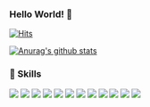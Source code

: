 
### Hello World! 👋


[![Hits](https://hits.seeyoufarm.com/api/count/incr/badge.svg?url=https%3A%2F%2Fgithub.com%2Fw8230%2Fhit-counter&count_bg=%2379C83D&title_bg=%23555555&icon=&icon_color=%23E7E7E7&title=hits&edge_flat=false)](https://hits.seeyoufarm.com)
  
[![Anurag's github stats](https://github-readme-stats.vercel.app/api?username=w8230)](https://github.com/anuraghazra/github-readme-stats)

### 💪 Skills
<img src="https://img.shields.io/badge/Android-3DDC84?style=flat-square&logo=Android&logoColor=white"/>
<img src="https://img.shields.io/badge/flutter-3DDC84?style=flat-square&logo=flutter&logoColor=white"/>
<img src="https://img.shields.io/badge/kotlin-48AD5F?style=flat-square&logo=kotlin&logoColor=white"/>
<img src="https://img.shields.io/badge/java-48AD5F?style=flat-square&logo=java&logoColor=white"/>
<img src="https://img.shields.io/badge/Spring-48AD5F?style=flat-square&logo=Spring&logoColor=white"/>
<img src="https://img.shields.io/badge/SpringBoot-48AD5F?style=flat-square&logo=SpringBoot&logoColor=white"/>
<img src="https://img.shields.io/badge/mariaDB-E43422?style=flat-square&logo=codeigniter&logoColor=white"/>
<img src="https://img.shields.io/badge/Mysql-E43422?style=flat-square&logo=mysql&logoColor=white"/>
<img src="https://img.shields.io/badge/CI-E43422?style=flat-square&logo=mariadb&logoColor=white"/>
<img src="https://img.shields.io/badge/Js-E43422?style=flat-square&logo=javascript&logoColor=white"/>
<img src="https://img.shields.io/badge/html5-E43422?style=flat-square&logo=html5&logoColor=white"/>
<img src="https://img.shields.io/badge/css3-E43422?style=flat-square&logo=css3&logoColor=white"/>
